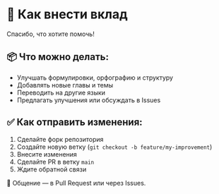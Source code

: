 # 🤝 Как внести вклад

Спасибо, что хотите помочь!

## 📦 Что можно делать:

- Улучшать формулировки, орфографию и структуру
- Добавлять новые главы и темы
- Переводить на другие языки
- Предлагать улучшения или обсуждать в Issues

## ✅ Как отправить изменения:

1. Сделайте форк репозитория
2. Создайте новую ветку (`git checkout -b feature/my-improvement`)
3. Внесите изменения
4. Сделайте PR в ветку `main`
5. Ждите обратной связи

💬 Общение — в Pull Request или через Issues.